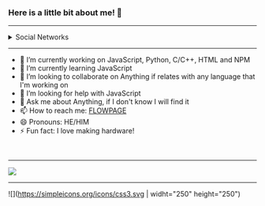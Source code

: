 ### Here is a little bit about me! 👋

---

<details>
  <summary>Social Networks</summary>
<img src="https://img.shields.io/youtube/channel/subscribers/UCkUVtI_YNQcbddwvNnhSuWA?style=social">
<img src="https://img.shields.io/twitch/status/RubenCostaLivestream?style=social">
<img src="https://img.shields.io/github/followers/rubencosta13?style=social">
</details>

---

- 🔭 I’m currently working on JavaScript, Python, C/C++, HTML and NPM
- 🌱 I’m currently learning JavaScript
- 👯 I’m looking to collaborate on Anything if relates with any language that I'm working on
- 🤔 I’m looking for help with JavaScript
- 💬 Ask me about Anything, if I don't know I will find it
- 📫 How to reach me: [FLOWPAGE](https://flow.page/rubencostaen)
- 😄 Pronouns: HE/HIM
- ⚡ Fun fact: I love making hardware!

<br/>

---
<img src="https://github-readme-stats.vercel.app/api?username=rubencosta13&&show_icons=true&title_color=ffffff&icon_color=bb2acf&text_color=daf7dc&bg_color=151515">


---

![](https://simpleicons.org/icons/css3.svg | widht="250" height="250")
<!--START_SECTION:waka-->
<!--END_SECTION:waka-->
